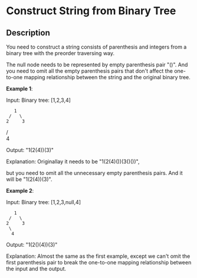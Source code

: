 # Construct String from Binary Tree

## Description

You need to construct a string consists of parenthesis and integers from a binary tree with the preorder traversing way.

The null node needs to be represented by empty parenthesis pair "()". And you need to omit all the empty parenthesis pairs that don't affect the one-to-one mapping relationship between the string and the original binary tree.

**Example 1**:

Input: Binary tree: [1,2,3,4]

       1
     /   \
    2     3
   /    
  4     
  
Output: "1(2(4))(3)"

Explanation: Originallay it needs to be "1(2(4)())(3()())", 

but you need to omit all the unnecessary empty parenthesis pairs. 
And it will be "1(2(4))(3)".

**Example 2**:

Input: Binary tree: [1,2,3,null,4]

       1
     /   \
    2     3
     \  
      4 

Output: "1(2()(4))(3)"

Explanation: Almost the same as the first example, except we can't omit the first parenthesis pair to break the one-to-one mapping relationship between the input and the output.


